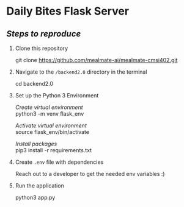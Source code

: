 # Daily Bites Flask Server

## _Steps to reproduce_

1. Clone this repository

    git clone https://github.com/mealmate-ai/mealmate-cmsi402.git

2. Navigate to the `/backend2.0` directory in the terminal

    cd backend2.0

3. Set up the Python 3 Environment

    _Create virtual environment_  
    python3 -m venv flask_env

    _Activate virtual environment_  
    source flask_env/bin/activate

    _Install packages_  
    pip3 install -r requirements.txt

4. Create `.env` file with dependencies

    Reach out to a developer to get the needed env variables :)

5. Run the application

    python3 app.py
